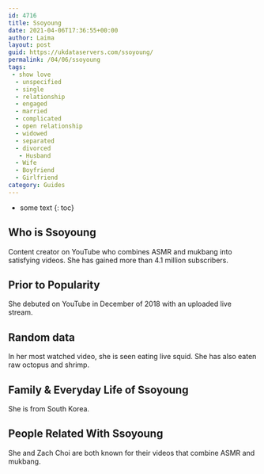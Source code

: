 ```yaml
---
id: 4716
title: Ssoyoung
date: 2021-04-06T17:36:55+00:00
author: Laima
layout: post
guid: https://ukdataservers.com/ssoyoung/
permalink: /04/06/ssoyoung
tags:
 - show love
  - unspecified
  - single
  - relationship
  - engaged
  - married
  - complicated
  - open relationship
  - widowed
  - separated
  - divorced
   - Husband
  - Wife
  - Boyfriend
  - Girlfriend
category: Guides
---
```


* some text
{: toc}


## Who is Ssoyoung
                  
                  
                  
Content creator on YouTube who combines ASMR and mukbang into satisfying videos. She has gained more than 4.1 million subscribers.
                  
              
            
              
            
                
                
                
## Prior to Popularity
                  
                  
                  
She debuted on YouTube in December of 2018 with an uploaded live stream.
                  
              
            
              
            
                
                
                
## Random data
                  
                  
                  
In her most watched video, she is seen eating live squid. She has also eaten raw octopus and shrimp.
                  
              
            
              
            
                
                
                
## Family & Everyday Life of Ssoyoung
                  
                  
                  
She is from South Korea.
                  
              
            
              
            
                
                
                
## People Related With Ssoyoung
                  
                  
                  
She and Zach Choi are both known for their videos that combine ASMR and mukbang.
                  
              
            
              
            
                
              
            
              
              
            
            
              
            
          
          
          